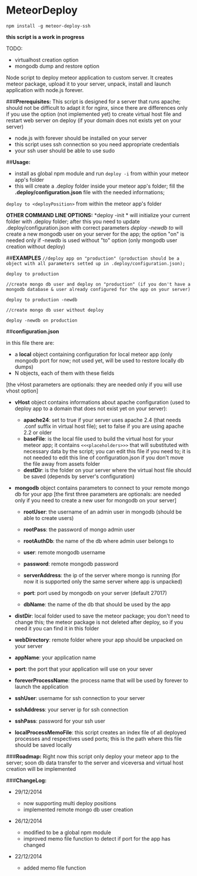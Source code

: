 MeteorDeploy
============

```npm install -g meteor-deploy-ssh```

**this script is a work in progress**

TODO:
- virtualhost creation option
- mongodb dump and restore option

Node script to deploy meteor application to custom server.
It creates meteor package, upload it to your server, unpack, install and launch application with node.js forever.

###**Prerequisites:**
This script is designed for a server that runs apache; should not be difficult to adapt it for nginx, since there are differences only if you use the option (not implemented yet) to create virtual host file and restart web server on deploy (if your domain does not exists yet on your server)
- node.js with forever should be installed on your server
- this script uses ssh connection so you need appropriate credentials
- your ssh user should be able to use sudo

##**Usage:**
- install as global npm module and run ```deploy -i``` from within your meteor app's folder
- this will create a .deploy folder inside your meteor app's folder; fill the **.deploy/configuration.json** file with the needed informations;

```deploy to <deployPosition>``` from within the meteor app's folder

**OTHER COMMAND LINE OPTIONS:**
*deploy -init  *           will initialize your current folder with .deploy folder; after this you need to update .deploy/configuration.json with correct parameters
*deploy -newdb to <deployPosition>*        will create a new mongodb user on your server for the app; the option "on" is needed only if -newdb is used without "to" option (only mongodb user creation without deploy)

##**EXAMPLES**
```//deploy app on "production" (production should be a object with all parameters setted up in .deploy/configuration.json);```

```deploy to production```

```//create mongo db user and deploy on "production" (if you don't have a mongodb database & user already configured for the app on your server)```

```deploy to production -newdb```

```//create mongo db user without deploy```

```deploy -newdb on production```


##**configuration.json**

in this file there are:
- a **local** object containing configuration for local meteor app (only mongodb port for now; not used yet, will be used to restore locally db dumps)
- N **<deployPosition>** objects, each of them with these fields

[the vHost parameters are optionals: they are needed only if you will use vhost option]
- **vHost** object contains informations about apache configuration (used to deploy app to a domain that does not exist yet on your server):
    - **apache24**: set to true if your server uses apache 2.4 (that needs .conf suffix in virtual host file); set to false if you are using apache 2.2 or older
    - **baseFile**: is the local file used to build the virtual host for your meteor app; it contains ```<<<placeholders>>>``` that will substituted with necessary data by the script; you can edit this file if you need to; it is not needed to edit this line of configuration.json if you don't move the file away from assets folder
    - **destDir**: is the folder on your server where the virtual host file should be saved (depends by server's configuration)

- **mongodb** object contains parameters to connect to your remote mongo db for your app
    [the first three parameters are optionals: are needed only if you need to create a new user for mongodb on your server]
    - **rootUser**: the username of an admin user in mongodb (should be able to create users)
    - **rootPass**: the password of mongo admin user
    - **rootAuthDb**: the name of the db where admin user belongs to

    - **user**: remote mongodb username
    - **password**: remote mongodb password
    - **serverAddress**: the ip of the server where mongo is running (for now it is supported only the same server where app is unpacked)
    - **port**: port used by mongodb on your server (default 27017)
    - **dbName**: the name of the db that should be used by the app

- **distDir**: local folder used to save the meteor package; you don't need to change this; the meteor package is not deleted after deploy, so if you need it you can find it in this folder
- **webDirectory**: remote folder where your app should be unpacked on your server
- **appName**: your application name
- **port**: the port that your application will use on your sever
- **foreverProcessName**: the process name that will be used by forever to launch the application
- **sshUser**: username for ssh connection to your server
- **sshAddress**: your server ip for ssh connection
- **sshPass**: password for your ssh user
- **localProcessMemoFile**: this script creates an index file of all deployed processes and respectives used ports; this is the path where this file should be saved locally

###**Roadmap:**
Right now this script only deploy your meteor app to the server; soon db data transfer to the server and viceversa and virtual host creation will be implemented


###**ChangeLog:**
- 29/12/2014
    - now supporting multi deploy positions
    - implemented remote mongo db user creation

- 26/12/2014 
    - modified to be a global npm module
    - improved memo file function to detect if port for the app has changed


- 22/12/2014 
    - added memo file function